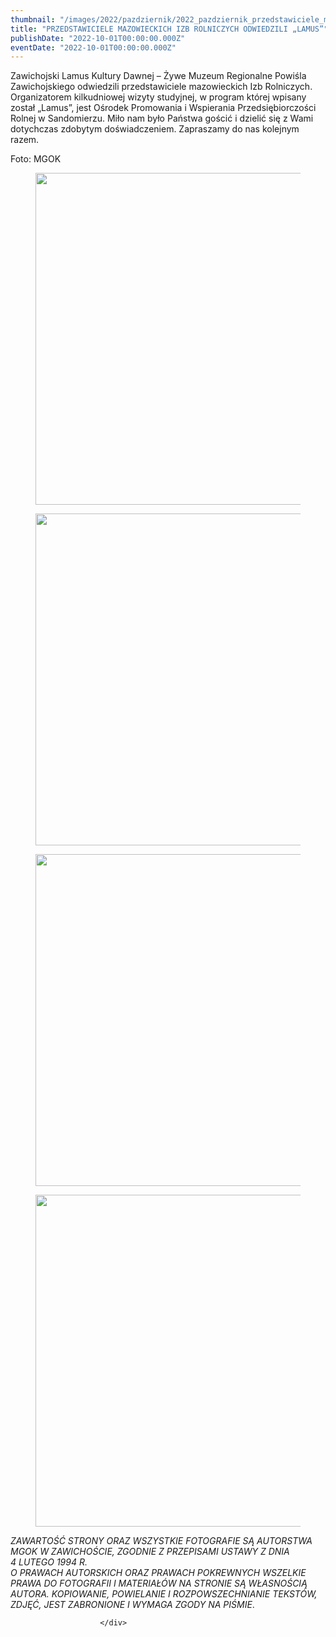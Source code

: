 ```yaml
---
thumbnail: "/images/2022/pazdziernik/2022_pazdziernik_przedstawiciele_mazowieckich_izb_rolniczych_odwiedzili_lamus_2022_10_przedstawiciele_mazowieckich_izb_rolniczych_odwiedzili_lamus_zd1-3.jpg"
title: "PRZEDSTAWICIELE MAZOWIECKICH IZB ROLNICZYCH ODWIEDZILI „LAMUS”"
publishDate: "2022-10-01T00:00:00.000Z"
eventDate: "2022-10-01T00:00:00.000Z"
---
```


<div class="entry-content">
							
							
<p>Zawichojski Lamus Kultury Dawnej – Żywe Muzeum Regionalne Powiśla Zawichojskiego odwiedzili przedstawiciele mazowieckich Izb Rolniczych. Organizatorem kilkudniowej wizyty studyjnej, w program której wpisany został „Lamus”, jest Ośrodek Promowania i Wspierania Przedsiębiorczości Rolnej               w Sandomierzu. Miło nam było Państwa gościć i dzielić się z Wami dotychczas zdobytym doświadczeniem. Zapraszamy do nas kolejnym razem.</p>



<p>Foto: MGOK</p>



<figure class="wp-block-image size-full"><a href="http://mgok-zawichost.pl/wp-content/uploads/2022/10/zd1-3.jpg"><img fetchpriority="high" decoding="async" width="800" height="531" src="/images/2022/pazdziernik/2022_pazdziernik_przedstawiciele_mazowieckich_izb_rolniczych_odwiedzili_lamus_2022_10_przedstawiciele_mazowieckich_izb_rolniczych_odwiedzili_lamus_zd1-3.jpg" alt="" class="wp-image-8970" srcset="/images/2022/pazdziernik/2022_pazdziernik_przedstawiciele_mazowieckich_izb_rolniczych_odwiedzili_lamus_2022_10_przedstawiciele_mazowieckich_izb_rolniczych_odwiedzili_lamus_zd1-3.jpg 800w, /images/2022/pazdziernik/zd1-3-300x199.jpg 300w, /images/2022/pazdziernik/zd1-3-768x510.jpg 768w" sizes="(max-width: 800px) 100vw, 800px"></a></figure>



<figure class="wp-block-image size-full"><a href="http://mgok-zawichost.pl/wp-content/uploads/2022/10/zd2-3.jpg"><img decoding="async" width="800" height="531" src="/images/2022/pazdziernik/2022_pazdziernik_przedstawiciele_mazowieckich_izb_rolniczych_odwiedzili_lamus_2022_10_przedstawiciele_mazowieckich_izb_rolniczych_odwiedzili_lamus_zd2-3.jpg" alt="" class="wp-image-8971" srcset="/images/2022/pazdziernik/2022_pazdziernik_przedstawiciele_mazowieckich_izb_rolniczych_odwiedzili_lamus_2022_10_przedstawiciele_mazowieckich_izb_rolniczych_odwiedzili_lamus_zd2-3.jpg 800w, /images/2022/pazdziernik/zd2-3-300x199.jpg 300w, /images/2022/pazdziernik/zd2-3-768x510.jpg 768w" sizes="(max-width: 800px) 100vw, 800px"></a></figure>



<figure class="wp-block-image size-full"><a href="http://mgok-zawichost.pl/wp-content/uploads/2022/10/zd3-3.jpg"><img decoding="async" width="800" height="531" src="/images/2022/pazdziernik/2022_pazdziernik_przedstawiciele_mazowieckich_izb_rolniczych_odwiedzili_lamus_2022_10_przedstawiciele_mazowieckich_izb_rolniczych_odwiedzili_lamus_zd3-3.jpg" alt="" class="wp-image-8972" srcset="/images/2022/pazdziernik/2022_pazdziernik_przedstawiciele_mazowieckich_izb_rolniczych_odwiedzili_lamus_2022_10_przedstawiciele_mazowieckich_izb_rolniczych_odwiedzili_lamus_zd3-3.jpg 800w, /images/2022/pazdziernik/zd3-3-300x199.jpg 300w, /images/2022/pazdziernik/zd3-3-768x510.jpg 768w" sizes="(max-width: 800px) 100vw, 800px"></a></figure>



<figure class="wp-block-image size-full"><a href="http://mgok-zawichost.pl/wp-content/uploads/2022/10/zd4-2.jpg"><img loading="lazy" decoding="async" width="800" height="531" src="/images/2022/pazdziernik/2022_pazdziernik_przedstawiciele_mazowieckich_izb_rolniczych_odwiedzili_lamus_2022_10_przedstawiciele_mazowieckich_izb_rolniczych_odwiedzili_lamus_zd4-2.jpg" alt="" class="wp-image-8973" srcset="/images/2022/pazdziernik/2022_pazdziernik_przedstawiciele_mazowieckich_izb_rolniczych_odwiedzili_lamus_2022_10_przedstawiciele_mazowieckich_izb_rolniczych_odwiedzili_lamus_zd4-2.jpg 800w, /images/2022/pazdziernik/zd4-2-300x199.jpg 300w, /images/2022/pazdziernik/zd4-2-768x510.jpg 768w" sizes="(max-width: 800px) 100vw, 800px"></a></figure>



<p><em>ZAWARTOŚĆ STRONY ORAZ WSZYSTKIE FOTOGRAFIE SĄ AUTORSTWA MGOK W ZAWICHOŚCIE, ZGODNIE Z PRZEPISAMI USTAWY Z DNIA&nbsp;</em><br><em>4 LUTEGO 1994 R.<br>O PRAWACH AUTORSKICH ORAZ PRAWACH POKREWNYCH WSZELKIE PRAWA DO FOTOGRAFII I MATERIAŁÓW NA STRONIE SĄ WŁASNOŚCIĄ AUTORA. KOPIOWANIE, POWIELANIE I ROZPOWSZECHNIANIE TEKSTÓW, ZDJĘĆ, JEST ZABRONIONE I WYMAGA ZGODY NA PIŚMIE</em>.</p>
						
						</div>
